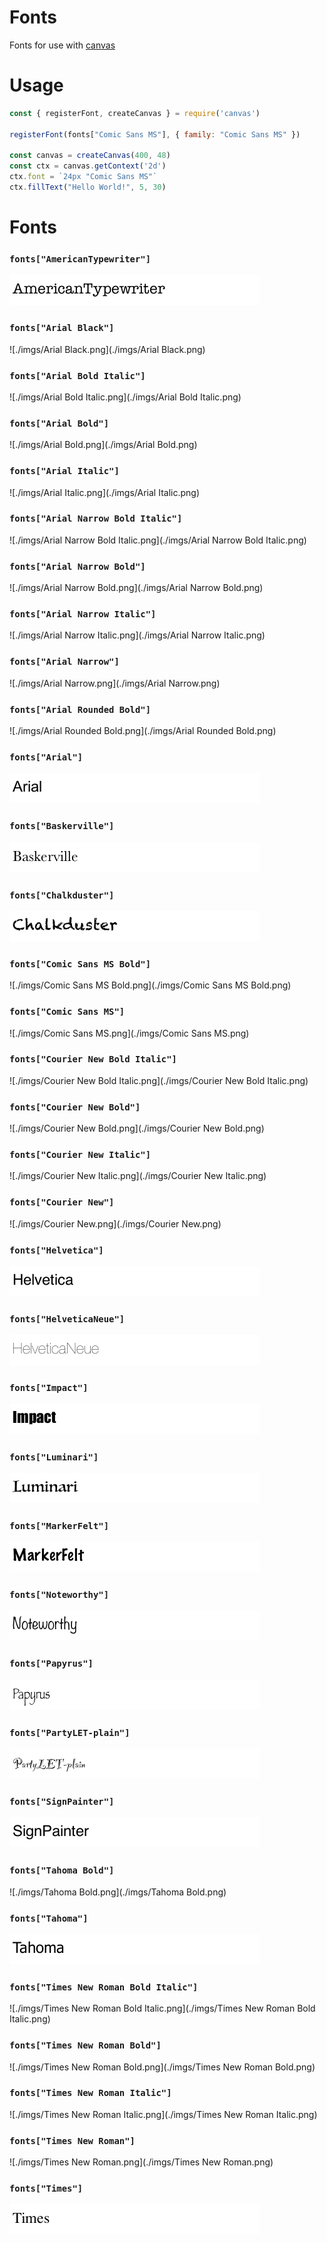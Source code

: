 Fonts
=====

Fonts for use with [canvas](https://npmjs.com/package/canvas)

# Usage

```js
const { registerFont, createCanvas } = require('canvas')

registerFont(fonts["Comic Sans MS"], { family: "Comic Sans MS" })

const canvas = createCanvas(400, 48)
const ctx = canvas.getContext('2d')
ctx.font = `24px "Comic Sans MS"`
ctx.fillText("Hello World!", 5, 30)
```

# Fonts

### `fonts["AmericanTypewriter"]`
![./imgs/AmericanTypewriter.png](./imgs/AmericanTypewriter.png)
### `fonts["Arial Black"]`
![./imgs/Arial Black.png](./imgs/Arial Black.png)
### `fonts["Arial Bold Italic"]`
![./imgs/Arial Bold Italic.png](./imgs/Arial Bold Italic.png)
### `fonts["Arial Bold"]`
![./imgs/Arial Bold.png](./imgs/Arial Bold.png)
### `fonts["Arial Italic"]`
![./imgs/Arial Italic.png](./imgs/Arial Italic.png)
### `fonts["Arial Narrow Bold Italic"]`
![./imgs/Arial Narrow Bold Italic.png](./imgs/Arial Narrow Bold Italic.png)
### `fonts["Arial Narrow Bold"]`
![./imgs/Arial Narrow Bold.png](./imgs/Arial Narrow Bold.png)
### `fonts["Arial Narrow Italic"]`
![./imgs/Arial Narrow Italic.png](./imgs/Arial Narrow Italic.png)
### `fonts["Arial Narrow"]`
![./imgs/Arial Narrow.png](./imgs/Arial Narrow.png)
### `fonts["Arial Rounded Bold"]`
![./imgs/Arial Rounded Bold.png](./imgs/Arial Rounded Bold.png)
### `fonts["Arial"]`
![./imgs/Arial.png](./imgs/Arial.png)
### `fonts["Baskerville"]`
![./imgs/Baskerville.png](./imgs/Baskerville.png)
### `fonts["Chalkduster"]`
![./imgs/Chalkduster.png](./imgs/Chalkduster.png)
### `fonts["Comic Sans MS Bold"]`
![./imgs/Comic Sans MS Bold.png](./imgs/Comic Sans MS Bold.png)
### `fonts["Comic Sans MS"]`
![./imgs/Comic Sans MS.png](./imgs/Comic Sans MS.png)
### `fonts["Courier New Bold Italic"]`
![./imgs/Courier New Bold Italic.png](./imgs/Courier New Bold Italic.png)
### `fonts["Courier New Bold"]`
![./imgs/Courier New Bold.png](./imgs/Courier New Bold.png)
### `fonts["Courier New Italic"]`
![./imgs/Courier New Italic.png](./imgs/Courier New Italic.png)
### `fonts["Courier New"]`
![./imgs/Courier New.png](./imgs/Courier New.png)
### `fonts["Helvetica"]`
![./imgs/Helvetica.png](./imgs/Helvetica.png)
### `fonts["HelveticaNeue"]`
![./imgs/HelveticaNeue.png](./imgs/HelveticaNeue.png)
### `fonts["Impact"]`
![./imgs/Impact.png](./imgs/Impact.png)
### `fonts["Luminari"]`
![./imgs/Luminari.png](./imgs/Luminari.png)
### `fonts["MarkerFelt"]`
![./imgs/MarkerFelt.png](./imgs/MarkerFelt.png)
### `fonts["Noteworthy"]`
![./imgs/Noteworthy.png](./imgs/Noteworthy.png)
### `fonts["Papyrus"]`
![./imgs/Papyrus.png](./imgs/Papyrus.png)
### `fonts["PartyLET-plain"]`
![./imgs/PartyLET-plain.png](./imgs/PartyLET-plain.png)
### `fonts["SignPainter"]`
![./imgs/SignPainter.png](./imgs/SignPainter.png)
### `fonts["Tahoma Bold"]`
![./imgs/Tahoma Bold.png](./imgs/Tahoma Bold.png)
### `fonts["Tahoma"]`
![./imgs/Tahoma.png](./imgs/Tahoma.png)
### `fonts["Times New Roman Bold Italic"]`
![./imgs/Times New Roman Bold Italic.png](./imgs/Times New Roman Bold Italic.png)
### `fonts["Times New Roman Bold"]`
![./imgs/Times New Roman Bold.png](./imgs/Times New Roman Bold.png)
### `fonts["Times New Roman Italic"]`
![./imgs/Times New Roman Italic.png](./imgs/Times New Roman Italic.png)
### `fonts["Times New Roman"]`
![./imgs/Times New Roman.png](./imgs/Times New Roman.png)
### `fonts["Times"]`
![./imgs/Times.png](./imgs/Times.png)
